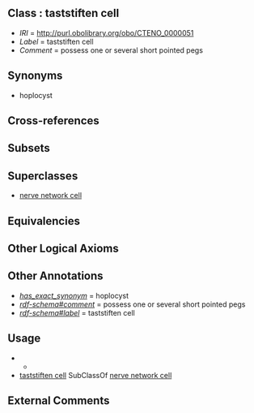 
## Class : taststiften cell

 * *IRI* = http://purl.obolibrary.org/obo/CTENO_0000051
 * *Label* = taststiften cell
 * *Comment* = possess one or several short pointed pegs

## Synonyms

 * hoplocyst

## Cross-references


## Subsets


## Superclasses

 * [nerve network cell](../../CTENO/52/CTENO_0000052.md)

## Equivalencies


## Other Logical Axioms


## Other Annotations

 * *[has_exact_synonym](../../ym/oboInOwl#hasExactSynonym.md)* = hoplocyst
 * *[rdf-schema#comment](../../nt/rdf-schema#comment.md)* = possess one or several short pointed pegs
 * *[rdf-schema#label](../../el/rdf-schema#label.md)* = taststiften cell

## Usage

 * -
 * [taststiften cell](../../CTENO/51/CTENO_0000051.md) SubClassOf [nerve network cell](../../CTENO/52/CTENO_0000052.md)

## External Comments

